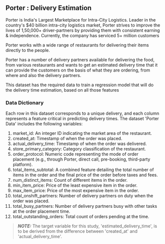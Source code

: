## Porter : Delivery Estimation

Porter is India's Largest Marketplace for Intra-City Logistics. Leader in the country's $40 billion intra-city logistics market, Porter strives to improve the lives of 1,50,000+ driver-partners by providing them with consistent earning & independence. Currently, the company has serviced 5+ million customers

Porter works with a wide range of restaurants for delivering their items directly to the people.

Porter has a number of delivery partners available for delivering the food, from various restaurants and wants to get an estimated delivery time that it can provide the customers on the basis of what they are ordering, from where and also the delivery partners.

This dataset has the required data to train a regression model that will do the delivery time estimation, based on all those features

### Data Dictionary

Each row in this dataset corresponds to a unique delivery, and each column represents a feature critical in predicting delivery times. The dataset 'Porter Data' includes the following variables:
1. market_id: An integer ID indicating the market area of the restaurant.
2. created_at: Timestamp of when the order was placed.
3. actual_delivery_time: Timestamp of when the order was delivered.
4. store_primary_category: Category classification of the restaurant.
5. order_protocol: Numeric code representing the mode of order placement (e.g.,
through Porter, direct call, pre-booking, third-party platform).
6. total_items_subtotal: A combined feature detailing the total number of items in
the order and the final price of the order before taxes and fees.
7. num_distinct_items: Count of different items in the order.
8. min_item_price: Price of the least expensive item in the order.
9. max_item_price: Price of the most expensive item in the order.
10. total_onshift_partners: Number of delivery partners on duty when the order was placed.
11. total_busy_partners: Number of delivery partners busy with other tasks at the order placement time.
12. total_outstanding_orders: Total count of orders pending at the time.

> **_NOTE:_** The target variable for this study, 'estimated_delivery_time', is to be derived from the difference between 'created_at' and 'actual_delivery_time'.
